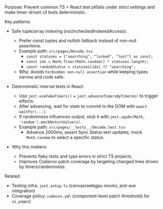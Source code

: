 Purpose: Prevent common TS + React test pitfalls under strict settings and make timer-driven UI tests deterministic.

Key patterns

- Safe tuple/array indexing (noUncheckedIndexedAccess):
  - Prefer const tuples and nullish fallback instead of non-null assertions.
  - Example path: `src/pages/Decode.tsx`
    - `const statuses = ["searching", "locked", "lost"] as const;`
    - `const idx = Math.floor(Math.random() * statuses.length);`
    - `const randomStatus = statuses[idx] ?? "searching";`
  - Why: Avoids `Forbidden non-null assertion` while keeping types narrow and code safe.

- Deterministic interval tests in React:
  - Use `jest.useFakeTimers()` + `jest.advanceTimersByTime(ms)` to trigger effects.
  - After advancing, wait for state to commit to the DOM with `await waitFor(...)`.
  - If randomness influences output, stub it with `jest.spyOn(Math, 'random').mockReturnValue(x)`.
  - Example path: `src/pages/__tests__/Decode.test.tsx`
    - Advance 2000ms; assert Sync Status text updates; mock `Math.random` to select a specific status.

- Why this matters:
  - Prevents flaky tests and type errors in strict TS projects.
  - Improves Codecov patch coverage by targeting changed lines driven by timers/randomness.

Related

- Testing infra: `jest.setup.ts` (canvas/webgpu mocks, jest-axe integration)
- Coverage policy: `codecov.yml` (component-level patch thresholds for `ui_pages`)
